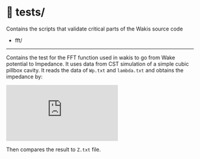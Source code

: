 :file_folder: **tests/**
===

Contains the scripts that validate critical parts of the Wakis source code

* fft/ 
---

Contains the test for the FFT function used in wakis to go from Wake potential to Impedance. It uses data from CST simulation of a simple cubic pillbox cavity. It reads the data of `Wp.txt` and `lambda.txt` and obtains the impedance by: 

![\Large Z_{||}(w) = -c \frac{\int_{-\infty}^{\infty}W_{||}(s)e^{-iws}ds }{\int_{-\infty}^{\infty} \lambda (s)e^{-iws}ds} 
}{2a}](https://latex.codecogs.com/png.latex?%5Cdpi%7B80%7D%20%5CLARGE%20Z_%7B%7C%7C%7D%28w%29%20%3D%20-c%20%5Cfrac%7B%5Cint_%7B-%5Cinfty%7D%5E%7B%5Cinfty%7DW_%7B%7C%7C%7D%28s%29e%5E%7B-iws%7Dds%20%7D%7B%5Cint_%7B-%5Cinfty%7D%5E%7B%5Cinfty%7D%20%5Clambda%20%28s%29e%5E%7B-iws%7Dds%7D)

Then compares the result to `Z.txt` file.


